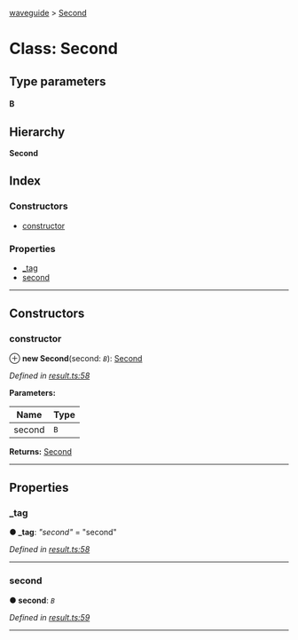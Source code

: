 [waveguide](../README.md) > [Second](../classes/second.md)

# Class: Second

## Type parameters
#### B 
## Hierarchy

**Second**

## Index

### Constructors

* [constructor](second.md#constructor)

### Properties

* [_tag](second.md#_tag)
* [second](second.md#second-1)

---

## Constructors

<a id="constructor"></a>

###  constructor

⊕ **new Second**(second: *`B`*): [Second](second.md)

*Defined in [result.ts:58](https://github.com/rzeigler/waveguide/blob/05ef8da/packages/waveguide/src/result.ts#L58)*

**Parameters:**

| Name | Type |
| ------ | ------ |
| second | `B` |

**Returns:** [Second](second.md)

___

## Properties

<a id="_tag"></a>

###  _tag

**● _tag**: *"second"* = "second"

*Defined in [result.ts:58](https://github.com/rzeigler/waveguide/blob/05ef8da/packages/waveguide/src/result.ts#L58)*

___
<a id="second-1"></a>

###  second

**● second**: *`B`*

*Defined in [result.ts:59](https://github.com/rzeigler/waveguide/blob/05ef8da/packages/waveguide/src/result.ts#L59)*

___

